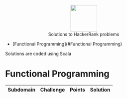 <p align="center">
    <a href="https://www.hackerrank.com/djurasze">
        <img height=85 src="https://d3keuzeb2crhkn.cloudfront.net/hackerrank/assets/styleguide/logo_wordmark-f5c5eb61ab0a154c3ed9eda24d0b9e31.svg">
    </a>
    <br> Solutions to HackerRank problems
</p>

* [Functional Programming](#Functional Programming)


Solutions are coded using Scala


# Functional Programming

|  Subdomain  |                                                Challenge                                               | Points |                                                                         Solution                                                                           |
|:-----------:|:------------------------------------------------------------------------------------------------------:|:------:|:----------------------------------------------------------------------------------------------------------------------------------------------------------:|


